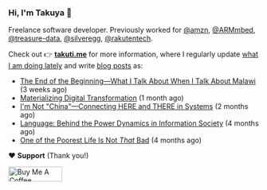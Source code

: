 ### Hi, I'm Takuya 👋

Freelance software developer. Previously worked for [@amzn](https://github.com/amzn), [@ARMmbed](https://github.com/ARMmbed), [@treasure-data](https://github.com/treasure-data), [@silveregg](https://github.com/silveregg), [@rakutentech](https://github.com/rakutentech).

Check out 👉 **[takuti.me](https://takuti.me/)** for more information, where I regularly update [what I am doing lately](https://takuti.me/now/) and write [blog posts](https://takuti.me/note/) as:


- [The End of the Beginning—What I Talk About When I Talk About Malawi](https://takuti.me/note/one-year-in-malawi/) (3 weeks ago)
- [Materializing Digital Transformation](https://takuti.me/note/materializing-dx/) (1 month ago)
- [I&#39;m Not &#34;China&#34;—Connecting HERE and THERE in Systems](https://takuti.me/note/my-identity-in-malawi/) (2 months ago)
- [Language: Behind the Power Dynamics in Information Society](https://takuti.me/note/power-of-language/) (4 months ago)
- [One of the Poorest Life Is Not *That* Bad](https://takuti.me/note/malawian-personal-finance/) (4 months ago)

❤️ **Support** (Thank you!)

<a href="https://www.buymeacoffee.com/takuti" target="_blank"><img src="https://cdn.buymeacoffee.com/buttons/v2/default-yellow.png" alt="Buy Me A Coffee" style="height: 30px !important;width: 108px !important;" ></a>
